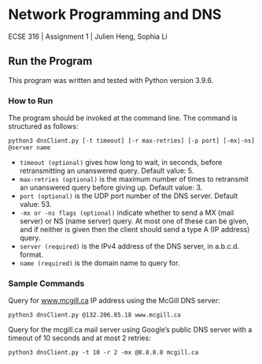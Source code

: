 # Network Programming and DNS 
ECSE 316 | Assignment 1 | Julien Heng, Sophia Li

## Run the Program
This program was written and tested with Python version 3.9.6.

### How to Run

The program should be invoked at the command line. The command is structured as follows:
```
python3 dnsClient.py [-t timeout] [-r max-retries] [-p port] [-mx|-ns] @server name
```
- `timeout (optional)` gives how long to wait, in seconds, before retransmitting an unanswered query. Default value: 5.
- `max-retries (optional)` is the maximum number of times to retransmit an unanswered query before giving up. Default value: 3.
- `port (optional)` is the UDP port number of the DNS server. Default value: 53.
- `-mx or -ns flags (optional)` indicate whether to send a MX (mail server) or NS (name
server) query. At most one of these can be given, and if neither is given then the client should
send a type A (IP address) query.
- `server (required)` is the IPv4 address of the DNS server, in a.b.c.d. format.
- `name (required)` is the domain name to query for.

### Sample Commands

Query for www.mcgill.ca IP address using the McGill DNS server:
```
python3 dnsClient.py @132.206.85.18 www.mcgill.ca
```
Query for the mcgill.ca mail server using Google’s public DNS server with a timeout of 10 seconds and at most 2 retries:
```
python3 dnsClient.py -t 10 -r 2 -mx @8.8.8.8 mcgill.ca
```

